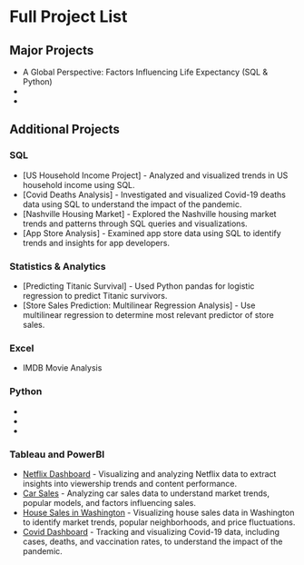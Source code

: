 # Full Project List

## Major Projects
- A Global Perspective: Factors Influencing Life Expectancy (SQL & Python)
-
-

## Additional Projects
### SQL
- [US Household Income Project] - Analyzed and visualized trends in US household income using SQL.
- [Covid Deaths Analysis] - Investigated and visualized Covid-19 deaths data using SQL to understand the impact of the pandemic.
- [Nashville Housing Market] - Explored the Nashville housing market trends and patterns through SQL queries and visualizations.
- [App Store Analysis] - Examined app store data using SQL to identify trends and insights for app developers.

### Statistics & Analytics
- [Predicting Titanic Survival] - Used Python pandas for logistic regression to predict Titanic survivors.
- [Store Sales Prediction: Multilinear Regression Analysis] - Use multilinear regression to determine most relevant predictor of store sales.

### Excel
- IMDB Movie Analysis

### Python
-
-
-

### Tableau and PowerBI
- [Netflix Dashboard](https://public.tableau.com/app/profile/katharina.austin/viz/NetflixPortfolioProject_17108129793280/Netflix) - Visualizing and analyzing Netflix data to extract insights into viewership trends and content performance.
- [Car Sales](https://public.tableau.com/app/profile/katharina.austin/viz/CarSalesDashboardPortfolioProject/Dashboard1) - Analyzing car sales data to understand market trends, popular models, and factors influencing sales.
- [House Sales in Washington](https://public.tableau.com/app/profile/katharina.austin/viz/WashingtonHouseSalesPortfolioProject/KingCountyHouseSales) - Visualizing house sales data in Washington to identify market trends, popular neighborhoods, and price fluctuations.
- [Covid Dashboard](https://public.tableau.com/app/profile/katharina.austin/viz/CovidDashboardPortfolioProject_17104548356590/Dashboard1) - Tracking and visualizing Covid-19 data, including cases, deaths, and vaccination rates, to understand the impact of the pandemic.
